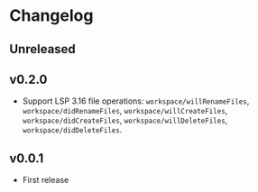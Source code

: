 # Changelog

## Unreleased

## v0.2.0

- Support LSP 3.16 file operations: `workspace/willRenameFiles`, `workspace/didRenameFiles`, 
`workspace/willCreateFiles`, `workspace/didCreateFiles`, `workspace/willDeleteFiles`, `workspace/didDeleteFiles`.

## v0.0.1

- First release
